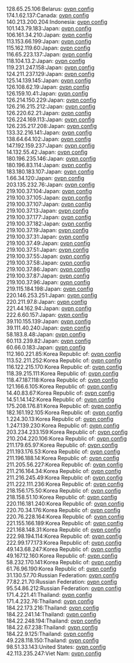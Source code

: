 128.65.25.106:Belarus: [ovpn config](vpn/128_65_25_106.ovpn)  
174.1.62.137:Canada: [ovpn config](vpn/174_1_62_137.ovpn)  
140.213.200.204:Indonesia: [ovpn config](vpn/140_213_200_204.ovpn)  
101.143.79.183:Japan: [ovpn config](vpn/101_143_79_183.ovpn)  
106.161.34.210:Japan: [ovpn config](vpn/106_161_34_210.ovpn)  
113.153.66.199:Japan: [ovpn config](vpn/113_153_66_199.ovpn)  
115.162.119.60:Japan: [ovpn config](vpn/115_162_119_60.ovpn)  
116.65.223.137:Japan: [ovpn config](vpn/116_65_223_137.ovpn)  
118.104.13.2:Japan: [ovpn config](vpn/118_104_13_2.ovpn)  
119.231.247.158:Japan: [ovpn config](vpn/119_231_247_158.ovpn)  
124.211.237.129:Japan: [ovpn config](vpn/124_211_237_129.ovpn)  
125.14.139.145:Japan: [ovpn config](vpn/125_14_139_145.ovpn)  
126.108.62.19:Japan: [ovpn config](vpn/126_108_62_19.ovpn)  
126.159.10.41:Japan: [ovpn config](vpn/126_159_10_41.ovpn)  
126.214.150.229:Japan: [ovpn config](vpn/126_214_150_229.ovpn)  
126.216.215.212:Japan: [ovpn config](vpn/126_216_215_212.ovpn)  
126.220.62.21:Japan: [ovpn config](vpn/126_220_62_21.ovpn)  
126.224.169.113:Japan: [ovpn config](vpn/126_224_169_113.ovpn)  
126.235.217.208:Japan: [ovpn config](vpn/126_235_217_208.ovpn)  
133.32.216.141:Japan: [ovpn config](vpn/133_32_216_141.ovpn)  
138.64.64.102:Japan: [ovpn config](vpn/138_64_64_102.ovpn)  
147.192.159.237:Japan: [ovpn config](vpn/147_192_159_237.ovpn)  
14.132.55.42:Japan: [ovpn config](vpn/14_132_55_42.ovpn)  
180.196.235.146:Japan: [ovpn config](vpn/180_196_235_146.ovpn)  
180.196.83.114:Japan: [ovpn config](vpn/180_196_83_114.ovpn)  
183.180.183.107:Japan: [ovpn config](vpn/183_180_183_107.ovpn)  
1.66.34.120:Japan: [ovpn config](vpn/1_66_34_120.ovpn)  
203.135.232.76:Japan: [ovpn config](vpn/203_135_232_76.ovpn)  
219.100.37.104:Japan: [ovpn config](vpn/219_100_37_104.ovpn)  
219.100.37.105:Japan: [ovpn config](vpn/219_100_37_105.ovpn)  
219.100.37.107:Japan: [ovpn config](vpn/219_100_37_107.ovpn)  
219.100.37.13:Japan: [ovpn config](vpn/219_100_37_13.ovpn)  
219.100.37.177:Japan: [ovpn config](vpn/219_100_37_177.ovpn)  
219.100.37.182:Japan: [ovpn config](vpn/219_100_37_182.ovpn)  
219.100.37.19:Japan: [ovpn config](vpn/219_100_37_19.ovpn)  
219.100.37.31:Japan: [ovpn config](vpn/219_100_37_31.ovpn)  
219.100.37.49:Japan: [ovpn config](vpn/219_100_37_49.ovpn)  
219.100.37.51:Japan: [ovpn config](vpn/219_100_37_51.ovpn)  
219.100.37.55:Japan: [ovpn config](vpn/219_100_37_55.ovpn)  
219.100.37.58:Japan: [ovpn config](vpn/219_100_37_58.ovpn)  
219.100.37.86:Japan: [ovpn config](vpn/219_100_37_86.ovpn)  
219.100.37.87:Japan: [ovpn config](vpn/219_100_37_87.ovpn)  
219.100.37.96:Japan: [ovpn config](vpn/219_100_37_96.ovpn)  
219.115.184.198:Japan: [ovpn config](vpn/219_115_184_198.ovpn)  
220.146.253.251:Japan: [ovpn config](vpn/220_146_253_251.ovpn)  
220.211.97.8:Japan: [ovpn config](vpn/220_211_97_8.ovpn)  
221.44.162.94:Japan: [ovpn config](vpn/221_44_162_94.ovpn)  
222.6.60.157:Japan: [ovpn config](vpn/222_6_60_157.ovpn)  
39.110.155.139:Japan: [ovpn config](vpn/39_110_155_139.ovpn)  
39.111.40.240:Japan: [ovpn config](vpn/39_111_40_240.ovpn)  
58.183.8.48:Japan: [ovpn config](vpn/58_183_8_48.ovpn)  
60.113.239.82:Japan: [ovpn config](vpn/60_113_239_82.ovpn)  
60.66.0.183:Japan: [ovpn config](vpn/60_66_0_183.ovpn)  
112.160.221.85:Korea Republic of: [ovpn config](vpn/112_160_221_85.ovpn)  
113.52.211.252:Korea Republic of: [ovpn config](vpn/113_52_211_252.ovpn)  
116.122.215.170:Korea Republic of: [ovpn config](vpn/116_122_215_170.ovpn)  
118.39.215.111:Korea Republic of: [ovpn config](vpn/118_39_215_111.ovpn)  
118.47.187.118:Korea Republic of: [ovpn config](vpn/118_47_187_118.ovpn)  
121.166.6.105:Korea Republic of: [ovpn config](vpn/121_166_6_105.ovpn)  
14.40.83.67:Korea Republic of: [ovpn config](vpn/14_40_83_67.ovpn)  
14.51.14.142:Korea Republic of: [ovpn config](vpn/14_51_14_142.ovpn)  
175.208.176.81:Korea Republic of: [ovpn config](vpn/175_208_176_81.ovpn)  
182.161.192.105:Korea Republic of: [ovpn config](vpn/182_161_192_105.ovpn)  
1.224.30.13:Korea Republic of: [ovpn config](vpn/1_224_30_13.ovpn)  
1.247.139.230:Korea Republic of: [ovpn config](vpn/1_247_139_230.ovpn)  
203.234.233.159:Korea Republic of: [ovpn config](vpn/203_234_233_159.ovpn)  
210.204.220.106:Korea Republic of: [ovpn config](vpn/210_204_220_106.ovpn)  
211.179.65.97:Korea Republic of: [ovpn config](vpn/211_179_65_97.ovpn)  
211.193.176.53:Korea Republic of: [ovpn config](vpn/211_193_176_53.ovpn)  
211.196.188.14:Korea Republic of: [ovpn config](vpn/211_196_188_14.ovpn)  
211.205.56.227:Korea Republic of: [ovpn config](vpn/211_205_56_227.ovpn)  
211.216.164.34:Korea Republic of: [ovpn config](vpn/211_216_164_34.ovpn)  
211.216.245.49:Korea Republic of: [ovpn config](vpn/211_216_245_49.ovpn)  
211.222.111.236:Korea Republic of: [ovpn config](vpn/211_222_111_236.ovpn)  
218.156.175.50:Korea Republic of: [ovpn config](vpn/218_156_175_50.ovpn)  
218.158.51.10:Korea Republic of: [ovpn config](vpn/218_158_51_10.ovpn)  
220.116.181.240:Korea Republic of: [ovpn config](vpn/220_116_181_240.ovpn)  
220.70.34.176:Korea Republic of: [ovpn config](vpn/220_70_34_176.ovpn)  
220.76.228.164:Korea Republic of: [ovpn config](vpn/220_76_228_164.ovpn)  
221.155.166.189:Korea Republic of: [ovpn config](vpn/221_155_166_189.ovpn)  
221.168.148.31:Korea Republic of: [ovpn config](vpn/221_168_148_31.ovpn)  
222.98.194.114:Korea Republic of: [ovpn config](vpn/222_98_194_114.ovpn)  
222.99.177.173:Korea Republic of: [ovpn config](vpn/222_99_177_173.ovpn)  
49.143.68.247:Korea Republic of: [ovpn config](vpn/49_143_68_247.ovpn)  
49.167.12.160:Korea Republic of: [ovpn config](vpn/49_167_12_160.ovpn)  
58.232.170.141:Korea Republic of: [ovpn config](vpn/58_232_170_141.ovpn)  
61.76.96.190:Korea Republic of: [ovpn config](vpn/61_76_96_190.ovpn)  
31.130.57.70:Russian Federation: [ovpn config](vpn/31_130_57_70.ovpn)  
77.82.21.70:Russian Federation: [ovpn config](vpn/77_82_21_70.ovpn)  
95.54.86.212:Russian Federation: [ovpn config](vpn/95_54_86_212.ovpn)  
171.4.221.41:Thailand: [ovpn config](vpn/171_4_221_41.ovpn)  
171.4.232.76:Thailand: [ovpn config](vpn/171_4_232_76.ovpn)  
184.22.173.216:Thailand: [ovpn config](vpn/184_22_173_216.ovpn)  
184.22.241.14:Thailand: [ovpn config](vpn/184_22_241_14.ovpn)  
184.22.248.194:Thailand: [ovpn config](vpn/184_22_248_194.ovpn)  
184.22.67.238:Thailand: [ovpn config](vpn/184_22_67_238.ovpn)  
184.22.9.125:Thailand: [ovpn config](vpn/184_22_9_125.ovpn)  
49.228.118.150:Thailand: [ovpn config](vpn/49_228_118_150.ovpn)  
98.51.33.143:United States: [ovpn config](vpn/98_51_33_143.ovpn)  
42.113.235.247:Viet Nam: [ovpn config](vpn/42_113_235_247.ovpn)  

